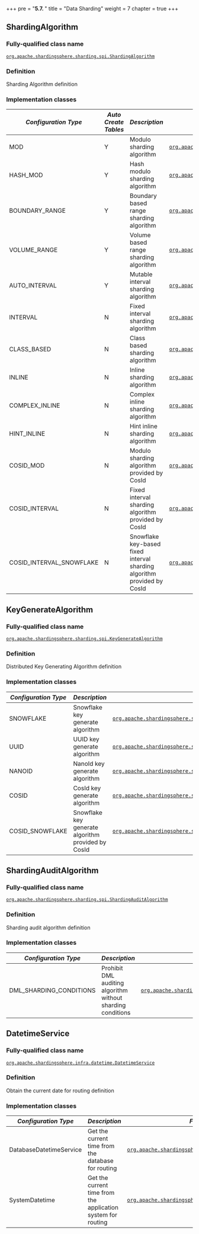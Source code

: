 +++
pre = "<b>5.7. </b>"
title = "Data Sharding"
weight = 7
chapter = true
+++

## ShardingAlgorithm

### Fully-qualified class name

[`org.apache.shardingsphere.sharding.spi.ShardingAlgorithm`](https://github.com/apache/shardingsphere/blob/master/features/sharding/api/src/main/java/org/apache/shardingsphere/sharding/spi/ShardingAlgorithm.java)

### Definition

Sharding Algorithm definition

### Implementation classes

| *Configuration Type*     | *Auto Create Tables* | *Description*                                                           | *Fully-qualified class name*                                                                                                                                                                                                                                                                                                          |
|--------------------------|----------------------|-------------------------------------------------------------------------|---------------------------------------------------------------------------------------------------------------------------------------------------------------------------------------------------------------------------------------------------------------------------------------------------------------------------------------|
| MOD                      | Y                    | Modulo sharding algorithm                                               | [`org.apache.shardingsphere.sharding.algorithm.sharding.mod.ModShardingAlgorithm`](https://github.com/apache/shardingsphere/blob/master/features/sharding/core/src/main/java/org/apache/shardingsphere/sharding/algorithm/sharding/mod/ModShardingAlgorithm.java)                                                                     |
| HASH_MOD                 | Y                    | Hash modulo sharding algorithm                                          | [`org.apache.shardingsphere.sharding.algorithm.sharding.mod.HashModShardingAlgorithm`](https://github.com/apache/shardingsphere/blob/master/features/sharding/core/src/main/java/org/apache/shardingsphere/sharding/algorithm/sharding/mod/HashModShardingAlgorithm.java)                                                             |
| BOUNDARY_RANGE           | Y                    | Boundary based range sharding algorithm                                 | [`org.apache.shardingsphere.sharding.algorithm.sharding.range.BoundaryBasedRangeShardingAlgorithm`](https://github.com/apache/shardingsphere/blob/master/features/sharding/core/src/main/java/org/apache/shardingsphere/sharding/algorithm/sharding/range/BoundaryBasedRangeShardingAlgorithm.java)                                   |
| VOLUME_RANGE             | Y                    | Volume based range sharding algorithm                                   | [`org.apache.shardingsphere.sharding.algorithm.sharding.range.VolumeBasedRangeShardingAlgorithm`](https://github.com/apache/shardingsphere/blob/master/features/sharding/core/src/main/java/org/apache/shardingsphere/sharding/algorithm/sharding/range/VolumeBasedRangeShardingAlgorithm.java)                                       |
| AUTO_INTERVAL            | Y                    | Mutable interval sharding algorithm                                     | [`org.apache.shardingsphere.sharding.algorithm.sharding.datetime.AutoIntervalShardingAlgorithm`](https://github.com/apache/shardingsphere/blob/master/features/sharding/core/src/main/java/org/apache/shardingsphere/sharding/algorithm/sharding/datetime/AutoIntervalShardingAlgorithm.java)                                         |
| INTERVAL                 | N                    | Fixed interval sharding algorithm                                       | [`org.apache.shardingsphere.sharding.algorithm.sharding.datetime.IntervalShardingAlgorithm`](https://github.com/apache/shardingsphere/blob/master/features/sharding/core/src/main/java/org/apache/shardingsphere/sharding/algorithm/sharding/datetime/IntervalShardingAlgorithm.java)                                                 |
| CLASS_BASED              | N                    | Class based sharding algorithm                                          | [`org.apache.shardingsphere.sharding.algorithm.sharding.classbased.ClassBasedShardingAlgorithm`](https://github.com/apache/shardingsphere/blob/master/features/sharding/core/src/main/java/org/apache/shardingsphere/sharding/algorithm/sharding/classbased/ClassBasedShardingAlgorithm.java)                                         |
| INLINE                   | N                    | Inline sharding algorithm                                               | [`org.apache.shardingsphere.sharding.algorithm.sharding.inline.InlineShardingAlgorithm`](https://github.com/apache/shardingsphere/blob/master/features/sharding/core/src/main/java/org/apache/shardingsphere/sharding/algorithm/sharding/inline/InlineShardingAlgorithm.java)                                                         |
| COMPLEX_INLINE           | N                    | Complex inline sharding algorithm                                       | [`org.apache.shardingsphere.sharding.algorithm.sharding.complex.ComplexInlineShardingAlgorithm`](https://github.com/apache/shardingsphere/blob/master/features/sharding/core/src/main/java/org/apache/shardingsphere/sharding/algorithm/sharding/complex/ComplexInlineShardingAlgorithm.java)                                         |
| HINT_INLINE              | N                    | Hint inline sharding algorithm                                          | [`org.apache.shardingsphere.sharding.algorithm.sharding.hint.HintInlineShardingAlgorithm`](https://github.com/apache/shardingsphere/blob/master/features/sharding/core/src/main/java/org/apache/shardingsphere/sharding/algorithm/sharding/hint/HintInlineShardingAlgorithm.java)                                                     |
| COSID_MOD                | N                    | Modulo sharding algorithm provided by CosId                             | [`org.apache.shardingsphere.sharding.cosid.algorithm.sharding.mod.CosIdModShardingAlgorithm`](https://github.com/apache/shardingsphere/blob/master/features/sharding/plugin/cosid/src/main/java/org/apache/shardingsphere/sharding/cosid/algorithm/sharding/mod/CosIdModShardingAlgorithm.java)                                       |
| COSID_INTERVAL           | N                    | Fixed interval sharding algorithm provided by CosId                     | [`org.apache.shardingsphere.sharding.cosid.algorithm.sharding.interval.CosIdIntervalShardingAlgorithm`](https://github.com/apache/shardingsphere/blob/master/features/sharding/plugin/cosid/src/main/java/org/apache/shardingsphere/sharding/cosid/algorithm/sharding/interval/CosIdIntervalShardingAlgorithm.java)                   |
| COSID_INTERVAL_SNOWFLAKE | N                    | Snowflake key-based fixed interval sharding algorithm provided by CosId | [`org.apache.shardingsphere.sharding.cosid.algorithm.sharding.interval.CosIdSnowflakeIntervalShardingAlgorithm`](https://github.com/apache/shardingsphere/blob/master/features/sharding/plugin/cosid/src/main/java/org/apache/shardingsphere/sharding/cosid/algorithm/sharding/interval/CosIdSnowflakeIntervalShardingAlgorithm.java) |

## KeyGenerateAlgorithm

### Fully-qualified class name

[`org.apache.shardingsphere.sharding.spi.KeyGenerateAlgorithm`](https://github.com/apache/shardingsphere/blob/master/features/sharding/api/src/main/java/org/apache/shardingsphere/sharding/spi/KeyGenerateAlgorithm.java)

### Definition

Distributed Key Generating Algorithm definition

### Implementation classes

| *Configuration Type* | *Description*                                      | *Fully-qualified class name*                                                                                                                                                                                                                                                                          |
|----------------------|----------------------------------------------------|-------------------------------------------------------------------------------------------------------------------------------------------------------------------------------------------------------------------------------------------------------------------------------------------------------|
| SNOWFLAKE            | Snowflake key generate algorithm                   | [`org.apache.shardingsphere.sharding.algorithm.keygen.SnowflakeKeyGenerateAlgorithm`](https://github.com/apache/shardingsphere/blob/master/features/sharding/core/src/main/java/org/apache/shardingsphere/sharding/algorithm/keygen/SnowflakeKeyGenerateAlgorithm.java)                               |
| UUID                 | UUID key generate algorithm                        | [`org.apache.shardingsphere.sharding.algorithm.keygen.UUIDKeyGenerateAlgorithm`](https://github.com/apache/shardingsphere/blob/master/features/sharding/core/src/main/java/org/apache/shardingsphere/sharding/algorithm/keygen/UUIDKeyGenerateAlgorithm.java)                                         |
| NANOID               | NanoId key generate algorithm                      | [`org.apache.shardingsphere.sharding.nanoid.algorithm.keygen.NanoIdKeyGenerateAlgorithm`](https://github.com/apache/shardingsphere/blob/master/features/sharding/plugin/nanoid/src/main/java/org/apache/shardingsphere/sharding/nanoid/algorithm/keygen/NanoIdKeyGenerateAlgorithm.java)              |
| COSID                | CosId key generate algorithm                       | [`org.apache.shardingsphere.sharding.cosid.algorithm.keygen.CosIdKeyGenerateAlgorithm`](https://github.com/apache/shardingsphere/blob/master/features/sharding/plugin/cosid/src/main/java/org/apache/shardingsphere/sharding/cosid/algorithm/keygen/CosIdKeyGenerateAlgorithm.java)                   |
| COSID_SNOWFLAKE      | Snowflake key generate algorithm provided by CosId | [`org.apache.shardingsphere.sharding.cosid.algorithm.keygen.CosIdSnowflakeKeyGenerateAlgorithm`](https://github.com/apache/shardingsphere/blob/master/features/sharding/plugin/cosid/src/main/java/org/apache/shardingsphere/sharding/cosid/algorithm/keygen/CosIdSnowflakeKeyGenerateAlgorithm.java) |

## ShardingAuditAlgorithm

### Fully-qualified class name

[`org.apache.shardingsphere.sharding.spi.ShardingAuditAlgorithm`](https://github.com/apache/shardingsphere/blob/master/features/sharding/api/src/main/java/org/apache/shardingsphere/sharding/spi/ShardingAuditAlgorithm.java)

### Definition

Sharding audit algorithm definition

### Implementation classes

| *Configuration Type*    | *Description*                                               | *Fully-qualified class name*                                                                                                                                                                                                                                                                      |
|-------------------------|-------------------------------------------------------------|---------------------------------------------------------------------------------------------------------------------------------------------------------------------------------------------------------------------------------------------------------------------------------------------------|
| DML_SHARDING_CONDITIONS | Prohibit DML auditing algorithm without sharding conditions | [`org.apache.shardingsphere.sharding.algorithm.audit.DMLShardingConditionsShardingAuditAlgorithm`](https://github.com/apache/shardingsphere/blob/master/features/sharding/core/src/main/java/org/apache/shardingsphere/sharding/algorithm/audit/DMLShardingConditionsShardingAuditAlgorithm.java) |

## DatetimeService

### Fully-qualified class name

[`org.apache.shardingsphere.infra.datetime.DatetimeService`](https://github.com/apache/shardingsphere/blob/master/infra/datetime/spi/src/main/java/org/apache/shardingsphere/infra/datetime/DatetimeService.java)

### Definition

Obtain the current date for routing definition

### Implementation classes

| *Configuration Type*    | *Description*                                                | *Fully-qualified class name*                                                                                                                                                                                                                      |
|-------------------------|--------------------------------------------------------------|---------------------------------------------------------------------------------------------------------------------------------------------------------------------------------------------------------------------------------------------------|
| DatabaseDatetimeService | Get the current time from the database for routing           | [`org.apache.shardingsphere.datetime.database.DatabaseDatetimeService`](https://github.com/apache/shardingsphere/blob/master/infra/datetime/type/database/src/main/java/org/apache/shardingsphere/datetime/database/DatabaseDatetimeService.java) |
| SystemDatetime          | Get the current time from the application system for routing | [`org.apache.shardingsphere.datetime.system.SystemDatetimeService`](https://github.com/apache/shardingsphere/blob/master/infra/datetime/type/system/src/main/java/org/apache/shardingsphere/datetime/system/SystemDatetimeService.java)           |
